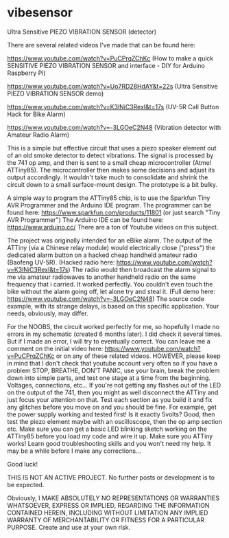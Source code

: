 # vibesensor
Ultra Sensitive PIEZO VIBRATION SENSOR (detector)

There are several related videos I've made that can be found here:

https://www.youtube.com/watch?v=PuCPrqZChKc (How to make a quick SENSITIVE PIEZO VIBRATION SENSOR and interface - DIY for Arduino Raspberry Pi)

https://www.youtube.com/watch?v=Uo7RD28HdAY&t=22s (Ultra Sensitive PIEZO VIBRATION SENSOR demo)

https://www.youtube.com/watch?v=K3lNiC3RexI&t=17s (UV-5R Call Button Hack for Bike Alarm)

https://www.youtube.com/watch?v=-3LGOeC2N48 (Vibration detector with Amateur Radio Alarm)

This is a simple but effective circuit that uses a piezo speaker element out of an old smoke detector to detect vibrations.
The signal is processed by the 741 op amp, and then is sent to a small cheap microcontroller (Atmel ATTiny85).
The microcontroller then makes some decisions and adjust its output accordingly. It wouldn't take much to consolidate and shrink the circuit down to a small surface-mount design. The prototype is a bit bulky.

A simple way to program the ATTiny85 chip, is to use the Sparkfun Tiny AVR Programmer and the Arduino IDE program.
The programmer can be found here: https://www.sparkfun.com/products/11801 (or just search "Tiny AVR Programmer")
The Arduino IDE can be found here: https://www.arduino.cc/
There are a ton of Youtube videos on this subject.

The project was originally intended for an eBike alarm. The output of the ATTiny (via a Chinese relay module) would electrically close ("press") the dedicated alarm button on a hacked cheap handheld amateur radio (Baofeng UV-5R). (Hacked radio here: https://www.youtube.com/watch?v=K3lNiC3RexI&t=17s) The radio would then broadcast the alarm signal to me via amateur radiowaves to another handheld radio on the same frequency that i carried. It worked perfectly. You couldn't even touch the bike without the alarm going off, let alone try and steal it. (Full demo here: https://www.youtube.com/watch?v=-3LGOeC2N48) The source code example, with its strange delays, is based on this specific application.
Your needs, obviously, may differ.

For the NOOBS, the circuit worked perfectly for me, so hopefully I made no errors in my schematic (created 6 months later). I did check
it several times. But if I made an error, I will try to eventually correct.
You can leave me a comment on the initial video here: https://www.youtube.com/watch?v=PuCPrqZChKc or on any of these related videos.
HOWEVER, please keep in mind that I don't check that youtube account very often so if you have a problem STOP, BREATHE, DON'T PANIC, use your brain, break the problem down into simple parts, and test one stage at a time from the beginning. Voltages, connections, etc...
If you're not getting any flashes out of the LED on the output of the 741, then you might as well disconnect
the ATTiny and just focus your attention on that. Test each section as you build it and fix any glitches before you move on and you should be fine. For example, get the power supply working and tested first! Is it exactly 5volts? Good, then test the piezo element maybe with an oscilloscope, then the op amp section etc. Make sure you can get a basic LED blinking sketch working on the ATTiny85 before you load my code and wire it up. Make sure you ATTiny works! Learn good troubleshooting skills and you won't need my help.
It may be a while before I make any corrections...

Good luck!

THIS IS NOT AN ACTIVE PROJECT. No further posts or development is to be expected.

Obviously, I MAKE ABSOLUTELY NO REPRESENTATIONS OR WARRANTIES WHATSOEVER,
EXPRESS OR IMPLIED, REGARDING THE INFORMATION CONTAINED HEREIN, INCLUDING WITHOUT LIMITATION ANY IMPLIED WARRANTY OF MERCHANTABILITY
OR FITNESS FOR A PARTICULAR PURPOSE. Create and use at your own risk.

